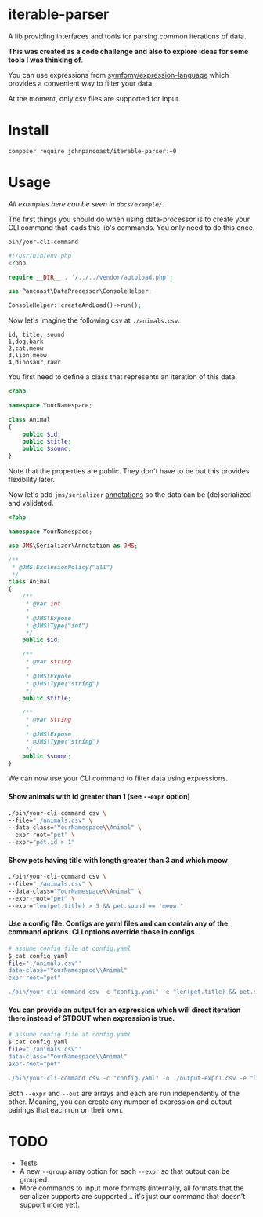 iterable-parser
===============
A lib providing interfaces and tools for parsing common iterations of data.

**This was created as a code challenge and also to explore ideas for some tools
I was thinking of**.

You can use expressions from
[symfomy/expression-language](http://symfony.com/doc/current/components/expression_language.html)
which provides a convenient way to filter your data.

At the moment, only csv files are supported for input. 

# Install
`composer require johnpancoast/iterable-parser:~0`

# Usage
*All examples here can be seen in `docs/example/`.*

The first things you should do when using data-processor is to create your CLI
command that loads this lib's commands. You only need to do this once.

`bin/your-cli-command`
```php
#!/usr/bin/env php
<?php

require __DIR__ . '/../../vendor/autoload.php';

use Pancoast\DataProcessor\ConsoleHelper;

ConsoleHelper::createAndLoad()->run();

```

Now let's imagine the following csv at `./animals.csv`.
```
id, title, sound
1,dog,bark
2,cat,meow
3,lion,meow
4,dinosaur,rawr
```

You first need to define a class that represents an iteration of this data. 
```php
<?php

namespace YourNamespace;

class Animal
{
    public $id;
    public $title;
    public $sound;
}

```

Note that the properties are public. They don't have to be but this provides flexibility later.

Now let's add `jms/serializer` [annotations](http://jmsyst.com/libs/serializer/master/reference/annotations) so the data can be (de)serialized and validated.

```php
<?php

namespace YourNamespace;

use JMS\Serializer\Annotation as JMS;

/**
 * @JMS\ExclusionPolicy("all")
 */
class Animal
{
    /**
     * @var int
     *
     * @JMS\Expose
     * @JMS\Type("int")
     */
    public $id;

    /**
     * @var string
     * 
     * @JMS\Expose
     * @JMS\Type("string")
     */
    public $title;

    /**
     * @var string
     *
     * @JMS\Expose
     * @JMS\Type("string")
     */
    public $sound;
}

```

We can now use your CLI command to filter data using expressions.

#### Show animals with id greater than 1 (see `--expr` option)
```sh
./bin/your-cli-command csv \
--file="./animals.csv" \
--data-class="YourNamespace\\Animal" \
--expr-root="pet" \
--expr="pet.id > 1"
```

#### Show pets having title with length greater than 3 and which meow
```sh
./bin/your-cli-command csv \
--file="./animals.csv" \
--data-class="YourNamespace\\Animal" \
--expr-root="pet" \
--expr="len(pet.title) > 3 && pet.sound == 'meow'"
```

#### Use a config file. Configs are yaml files and can contain any of the command options. CLI options override those in configs.
```sh
# assume config file at config.yaml
$ cat config.yaml
file="./animals.csv"'
data-class="YourNamespace\\Animal"
expr-root="pet"

./bin/your-cli-command csv -c "config.yaml" -e "len(pet.title) && pet.sound == 'meow'"
```

#### You can provide an output for an expression which will direct iteration there instead of STDOUT when expression is true. 
```sh
# assume config file at config.yaml
$ cat config.yaml
file="./animals.csv"'
data-class="YourNamespace\\Animal"
expr-root="pet"

./bin/your-cli-command csv -c "config.yaml" -o ./output-expr1.csv -e "len(pet.title) && pet.sound == 'meow'"
```

Both `--expr` and `--out` are arrays and each are run independently of the
other. Meaning, you can create any number of expression and output pairings
that each run on their own.

# TODO
* Tests
* A new `--group` array option for each `--expr` so that output can be grouped.
* More commands to input more formats (internally, all formats that the serializer supports are supported... it's just our command that doesn't support more yet).

